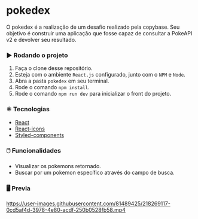 # pokedex
O pokedex é a realização de um desafio realizado pela copybase. Seu objetivo é construir uma aplicação que fosse capaz de consultar a PokeAPI v2 e devolver seu resultado.

### :arrow_forward: Rodando o projeto
1. Faça o clone desse repositório.
2. Esteja com o ambiente `React.js` configurado, junto com o `NPM` e `Node`.
3. Abra a pasta `pokedex` em seu terminal.
4. Rode o comando `npm install`.
5. Rode o comando `npm run dev` para inicializar o front do projeto.

### :atom_symbol: Tecnologias 
* [React](https://pt-br.reactjs.org/)
* [React-icons](https://react-icons.github.io/react-icons/)
* [Styled-components](https://styled-components.com/)

### :computer_mouse: Funcionalidades
* Visualizar os pokemons retornado.
* Buscar por um pokemon específico através do campo de busca.

### :desktop_computer: Previa

https://user-images.githubusercontent.com/81489425/218269117-0cd5af4d-3978-4e80-acdf-250b0528fb58.mp4


